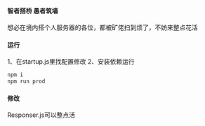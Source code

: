 #### 智者搭桥 愚者筑墙

想必在境内搭个人服务器的各位，都被矿佬扫到烦了，不妨来整点花活


#### 运行
1、在startup.js里找配置修改
2、安装依赖运行
```bash
npm i
npm run prod
```

#### 修改
Responser.js可以整点活
